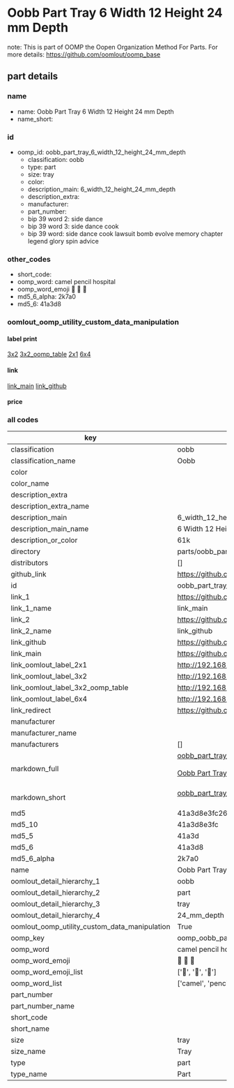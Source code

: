 # Oobb Part Tray 6 Width 12 Height 24 mm Depth  

note: This is part of OOMP the Oopen Organization Method For Parts. For more details: https://github.com/oomlout/oomp_base

##  part details
  







### name
* name: Oobb Part Tray 6 Width 12 Height 24 mm Depth
* name_short: 
### id
* oomp_id: oobb_part_tray_6_width_12_height_24_mm_depth
  * classification: oobb
  * type: part
  * size: tray
  * color: 
  * description_main: 6_width_12_height_24_mm_depth
  * description_extra: 
  * manufacturer: 
  * part_number: 
  * bip 39 word 2: side dance
  * bip 39 word 3: side dance cook
  * bip 39 word: side dance cook lawsuit bomb evolve memory chapter legend glory spin advice

### other_codes
* short_code: 
* oomp_word: camel pencil hospital
* oomp_word_emoji :camel: :pencil: :hospital:
* md5_6_alpha: 2k7a0
* md5_6: 41a3d8






### oomlout_oomp_utility_custom_data_manipulation
#### label print
[3x2](http://192.168.1.245:1112/?label=oomp%202k7a0)
[3x2_oomp_table](http://192.168.1.108:1112/?label=oomp%202k7a0)
[2x1](http://192.168.1.242:1112/?label=oomp%202k7a0)
[6x4](http://192.168.1.55:1112/?label=oomp%202k7a0)    

#### link

[link_main](https://github.com/oomlout/oomlout_oomp_version_1_messy/tree/main/parts/oobb_part_tray_6_width_12_height_24_mm_depth) [link_github](https://github.com/oomlout/oomlout_oomp_version_1_messy/tree/main/parts/oobb_part_tray_6_width_12_height_24_mm_depth)                             

#### price







### all codes 
| key | value |  
| --- | --- |  
| classification | oobb |  
| classification_name | Oobb |  
| color |  |  
| color_name |  |  
| description_extra |  |  
| description_extra_name |  |  
| description_main | 6_width_12_height_24_mm_depth |  
| description_main_name | 6 Width 12 Height 24 mm Depth |  
| description_or_color | 61k |  
| directory | parts/oobb_part_tray_6_width_12_height_24_mm_depth |  
| distributors | [] |  
| github_link | https://github.com/oomlout/oomlout_oomp_part_src/tree/main/parts/oobb_part_tray_6_width_12_height_24_mm_depth |  
| id | oobb_part_tray_6_width_12_height_24_mm_depth |  
| link_1 | https://github.com/oomlout/oomlout_oomp_version_1_messy/tree/main/parts/oobb_part_tray_6_width_12_height_24_mm_depth |  
| link_1_name | link_main |  
| link_2 | https://github.com/oomlout/oomlout_oomp_version_1_messy/tree/main/parts/oobb_part_tray_6_width_12_height_24_mm_depth |  
| link_2_name | link_github |  
| link_github | https://github.com/oomlout/oomlout_oomp_version_1_messy/tree/main/parts/oobb_part_tray_6_width_12_height_24_mm_depth |  
| link_main | https://github.com/oomlout/oomlout_oomp_version_1_messy/tree/main/parts/oobb_part_tray_6_width_12_height_24_mm_depth |  
| link_oomlout_label_2x1 | http://192.168.1.242:1112/?label=oomp%202k7a0 |  
| link_oomlout_label_3x2 | http://192.168.1.245:1112/?label=oomp%202k7a0 |  
| link_oomlout_label_3x2_oomp_table | http://192.168.1.108:1112/?label=oomp%202k7a0 |  
| link_oomlout_label_6x4 | http://192.168.1.55:1112/?label=oomp%202k7a0 |  
| link_redirect | https://github.com/oomlout/oomlout_oomp_version_1_messy/tree/main/parts/oobb_part_tray_6_width_12_height_24_mm_depth |  
| manufacturer |  |  
| manufacturer_name |  |  
| manufacturers | [] |  
| markdown_full | [oobb_part_tray_6_width_12_height_24_mm_depth](none)<br>[](none)<br>[Oobb Part Tray 6 Width 12 Height 24 Mm Depth](none)<br><br> |  
| markdown_short | [oobb_part_tray_6_width_12_height_24_mm_depth](none)<br><br> |  
| md5 | 41a3d8e3fc26715d388c97e25f4dd63f |  
| md5_10 | 41a3d8e3fc |  
| md5_5 | 41a3d |  
| md5_6 | 41a3d8 |  
| md5_6_alpha | 2k7a0 |  
| name | Oobb Part Tray 6 Width 12 Height 24 mm Depth |  
| oomlout_detail_hierarchy_1 | oobb |  
| oomlout_detail_hierarchy_2 | part |  
| oomlout_detail_hierarchy_3 | tray |  
| oomlout_detail_hierarchy_4 | 24_mm_depth |  
| oomlout_oomp_utility_custom_data_manipulation | True |  
| oomp_key | oomp_oobb_part_tray_6_width_12_height_24_mm_depth |  
| oomp_word | camel pencil hospital |  
| oomp_word_emoji | :camel: :pencil: :hospital: |  
| oomp_word_emoji_list | [':camel:', ':pencil:', ':hospital:'] |  
| oomp_word_list | ['camel', 'pencil', 'hospital'] |  
| part_number |  |  
| part_number_name |  |  
| short_code |  |  
| short_name |  |  
| size | tray |  
| size_name | Tray |  
| type | part |  
| type_name | Part |  
